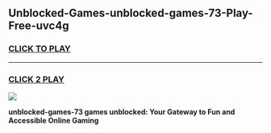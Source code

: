 
## Unblocked-Games-unblocked-games-73-Play-Free-uvc4g
<h3>
<a href="https://premium76.site?title=unblocked-games-73&ref=21A">CLICK TO PLAY</a></h3>
<hr>

<h3>
<a href="https://premium76.site?title=unblocked-games-73&ref=21A">CLICK 2 PLAY</a>
  
</h3>

<a href="https://premium76.site?title=unblocked-games-73&ref=21A"><img src="https://clearcache.store/games.png"></a>


**unblocked-games-73 games unblocked: Your Gateway to Fun and Accessible Online Gaming**
